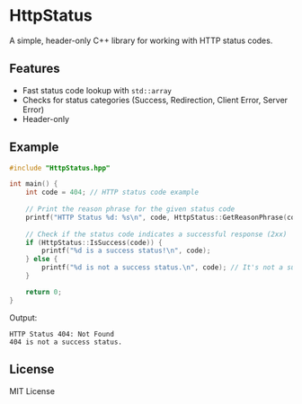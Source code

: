 # HttpStatus
A simple, header-only C++ library for working with HTTP status codes.

## Features
- Fast status code lookup with `std::array`
- Checks for status categories (Success, Redirection, Client Error, Server Error)
- Header-only

## Example
```cpp
#include "HttpStatus.hpp"

int main() {
    int code = 404; // HTTP status code example
    
    // Print the reason phrase for the given status code
    printf("HTTP Status %d: %s\n", code, HttpStatus::GetReasonPhrase(code).data());
    
    // Check if the status code indicates a successful response (2xx)
    if (HttpStatus::IsSuccess(code)) {
        printf("%d is a success status!\n", code);
    } else {
        printf("%d is not a success status.\n", code); // It's not a success (since 404 is a client error)
    }

    return 0;
}
```
Output:
```
HTTP Status 404: Not Found
404 is not a success status.
```

## License
MIT License
